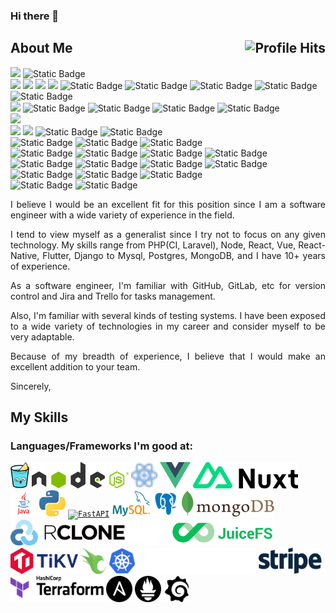 ### Hi there 👋

<!--
**neocxf/neocxf** is a ✨ _special_ ✨ repository because its `README.md` (this file) appears on your GitHub profile.

Here are some ideas to get you started:

- 🔭 I’m currently working on ...
- 🌱 I’m currently learning ...
- 👯 I’m looking to collaborate on ...
- 🤔 I’m looking for help with ...
- 💬 Ask me about ...

- 📫 How to reach me: ...
- 😄 Pronouns: ...
- ⚡ Fun fact: ...
-->


<h2>About Me <img align="right" alt="Profile Hits" src="https://komarev.com/ghpvc/?username=neocxf&style=flat-square"></h2>

![](https://img.shields.io/badge/Javascript-javascript-yellow?style=flat&logo=javascript&logoColor=white&color=2bbc8a)
![Static Badge](https://img.shields.io/badge/Typescript-Typescript-informational?style=flat&logo=typescript&logoColor=white&color=2bbc8a)
<br>
![](https://img.shields.io/badge/NodeJS-NodeJS-informational?style=flat&logo=node.js&logoColor=white&color=2bbc8a)
![](https://img.shields.io/badge/VueJS-VueJS-informational?style=flat&logo=vue.js&logoColor=white&color=2bbc8a)
![](https://img.shields.io/badge/Express-express-informational?style=flat&logo=express&logoColor=white&color=2bbc8a)
![](https://img.shields.io/badge/NuxtJs-NuxtJs-informational?style=flat&logo=nuxtdotjs&logoColor=white&color=2bbc8a)
![Static Badge](https://img.shields.io/badge/Sequelize-Sequelize-informational?style=flat&logo=sequelize&logoColor=white&color=2bbc8a)
![Static Badge](https://img.shields.io/badge/Stripe-Stripe-informational?style=flat&logo=stripe&logoColor=white&color=2bbc8a)
![Static Badge](https://img.shields.io/badge/Alipay-Alipay-informational?style=flat&logo=alipay&logoColor=white&color=2bbc8a)
![Static Badge](https://img.shields.io/badge/Paypal-Paypal-informational?style=flat&logo=paypal&logoColor=white&color=2bbc8a)
<br>
![Static Badge](https://img.shields.io/badge/Golang-Golang-informational?style=flat&logo=go&logoColor=white&color=2bbc8a)
<br>
![](https://img.shields.io/badge/Gin-Gin-informational?style=flat&logo=gin&logoColor=white&color=2bbc8a)
![Static Badge](https://img.shields.io/badge/Sqlite-Sqlite-informational?style=flat&logo=sqlite&logoColor=white&color=2bbc8a)
![Static Badge](https://img.shields.io/badge/Prometheus-Prometheus-informational?style=flat&logo=prometheus&logoColor=white&color=2bbc8a)
![Static Badge](https://img.shields.io/badge/Grafana-Grafana-informational?style=flat&logo=grafana&logoColor=white&color=2bbc8a)
![Static Badge](https://img.shields.io/badge/Jaeger-Jaeger-informational?style=flat&logo=jaeger&logoColor=white&color=2bbc8a)
<br>
![](https://img.shields.io/badge/Python-Python-informational?style=flat&logo=python&logoColor=white&color=2bbc8a)
<br>
![](https://img.shields.io/badge/Mysql-Mysql-informational?style=flat&logo=Mysql&logoColor=white&color=2bbc8a)
![](https://img.shields.io/badge/Mongo-mongo-informational?style=flat&logo=mongodb&logoColor=white&color=2bbc8a)
![Static Badge](https://img.shields.io/badge/Fastapi-Fastapi-informational?style=flat&logo=fastapi&logoColor=white&color=2bbc8a)
![Static Badge](https://img.shields.io/badge/Sqlalchemy-Sqlalchemy-informational?style=flat&logo=sqlalchemy&logoColor=white&color=2bbc8a)
<br>
![Static Badge](https://img.shields.io/badge/Kubernetes-Kubernetes-informational?style=flat&logo=kubernetes&logoColor=white&color=2bbc8a)
![Static Badge](https://img.shields.io/badge/Helm-Helm-informational?style=flat&logo=helm&logoColor=white&color=2bbc8a)
![Static Badge](https://img.shields.io/badge/Docker-Docker-informational?style=flat&logo=docker&logoColor=white&color=2bbc8a)
<br>
![Static Badge](https://img.shields.io/badge/Github-Github-informational?style=flat&logo=github&logoColor=white&color=2bbc8a)
![Static Badge](https://img.shields.io/badge/Gitlab-Gitlab-informational?style=flat&logo=gitlab&logoColor=white&color=2bbc8a)
![Static Badge](https://img.shields.io/badge/Terraform-Terraform-informational?style=flat&logo=terraform&logoColor=white&color=2bbc8a)
![Static Badge](https://img.shields.io/badge/Ansible-Snsible-informational?style=flat&logo=ansible&logoColor=white&color=2bbc8a)
<br>
![Static Badge](https://img.shields.io/badge/Amazons3-Amazons3-informational?style=flat&logo=amazons3&logoColor=white&color=2bbc8a)
![Static Badge](https://img.shields.io/badge/Minio-Minio-informational?style=flat&logo=minio&logoColor=white&color=2bbc8a)
![Static Badge](https://img.shields.io/badge/Vagrant-Vagrant-informational?style=flat&logo=vagrant&logoColor=white&color=2bbc8a)
![Static Badge](https://img.shields.io/badge/Bash-Bash-informational?style=flat&logo=gnubash&logoColor=white&color=2bbc8a)
<br>
![Static Badge](https://img.shields.io/badge/Springboot-Springboot-informational?style=flat&logo=springboot&logoColor=white&color=2bbc8a)
![Static Badge](https://img.shields.io/badge/Openjdk-Openjdk-informational?style=flat&logo=openjdk&logoColor=white&color=2bbc8a)
![Static Badge](https://img.shields.io/badge/Gradle-Gradle-informational?style=flat&logo=gradle&logoColor=white&color=2bbc8a)
<br>
![Static Badge](https://img.shields.io/badge/Lua-Lua-informational?style=flat&logo=lua&logoColor=white&color=2bbc8a)
![Static Badge](https://img.shields.io/badge/Nginx-Nginx-informational?style=flat&logo=nginx&logoColor=white&color=2bbc8a)


<p align="justify">I believe I would be an excellent fit for this position since I am a software engineer with a wide variety of experience in the field.</p>

<p align="justify">I tend to view myself as a generalist since I try not to focus on any given technology. 
My skills range from PHP(CI, Laravel), Node, React, Vue, React-Native, Flutter, Django to Mysql, Postgres, MongoDB, 
and I have 10+ years of experience. </p>

<p align="justify">As a software engineer, I'm familiar with GitHub, GitLab, etc for version control and Jira and Trello for tasks management.</p>

<p align="justify">Also, I'm familiar with several kinds of testing systems.
I have been exposed to a wide variety of technologies in my career and consider myself to be very adaptable.</p>

<p align="justify">Because of my breadth of experience, I believe that I would make an excellent addition to your team.

Sincerely,</p>

## My Skills

### Languages/Frameworks I'm good at:
<code><a href="https://gin-gonic.com/"><img alt="Gin" title="Gin" src="https://raw.githubusercontent.com/gin-gonic/logo/master/color.png" height="42"></a></code>
<code><a href="https://nodejs.org"><img alt="Node.js" title="Node.js" src="logos/nodejs.png" height="42"></a></code>
<code><a href="https://reactjs.org"><img alt="React.js" title="React.js" src="logos/react.png" height="42"></a></code>
<code><a href="https://vuejs.org"><img alt="Vue.js" title="Vue.js" src="logos/vue.png" height="42"></a></code>
<code><a href="https://nuxt.com/"><img alt="NuxtJS" title="Ruby on Rails" src="logos/nuxt.svg" height="42"></a></code>
<code><a href="https://java.com"><img alt="Java" title="Java" src="logos/java.png" height="42"></a></code>
<code><a href="https://python.org"><img alt="Python" title="Python" src="logos/python.png" height="42"></a></code>
<code><a href="https://fastapi.tiangolo.com/"><img alt="FastAPI" title="FastAPI" src="https://fastapi.tiangolo.com/img/logo-margin/logo-teal.png" height="42"></a></code>
<code><a href="https://www.mysql.com"><img alt="mysql" title="Mysql" src="logos/mysql.png" height="42"></a></code>
<code><a href="https://www.postgresql.org"><img alt="PostgreSQL" title="PostgreSQL" src="logos/postgres.png" height="42"></a></code>
<code><a href="https://www.mongodb.com"><img alt="Mongodb" title="Mongodb" src="logos/mongodb.png" height="42"></a></code>
<code><a href="https://rclone.org/"><img alt="Rclone" title="Rclone" src="logos/rclone.svg" height="42"></a></code>
<code><a href="https://kopia.io/"><img alt="Kopia" title="Kopia" src="logos/kopia.svg" height="42"></a></code>
<code><a href="https://juicefs.com/"><img alt="JuiceFS" title="JuiceFS" src="logos/juicefs.svg" height="42"></a></code>
<code><a href="https://tikv.org/"><img alt="TIKV" title="TIKV" src="logos/tikv.png" height="42"></a></code>
<code><a href="https://openresty.org/"><img alt="OpenResty" title="OpenResty" src="logos/openresty.svg" height="42"></a></code>
<code><a href="https://kubernetes.io/"><img alt="Kubernetes" title="Kubernetes" src="logos/kubernetes.svg" height="42"></a></code>
<code><a href="https://stripe.com/"><img alt="Stripe" title="Stripe" src="logos/stripe.svg" height="42"></a></code>
<code><a href="https://www.terraform.io/"><img alt="Terraform" title="Terraform" src="logos/terraform.svg" height="42"></a></code>
<code><a href="https://www.ansible.com/"><img alt="Ansible" title="Ansible" src="logos/ansible.svg" height="42"></a></code>
<code><a href="https://prometheus.io/"><img alt="Prometheus" title="Prometheus" src="logos/prometheus.svg" height="42"></a></code>
<code><a href="https://grafana.com/"><img alt="Grafana" title="Grafana" src="logos/grafana.svg" height="42"></a></code>
<!-- <p align="center">
  <a href="https://github.com/neocxf"> 
    <img  src="https://github-readme-stats.vercel.app/api?username=neocxf&&show_icons=true&theme=radical"/>
  </a>
  <img src = "https://github-readme-stats.vercel.app/api/top-langs/?username=neocxf&langs_count=8&layout=compact&theme=tokyonight&include_all_commits=true" height="195px">
</p> -->
